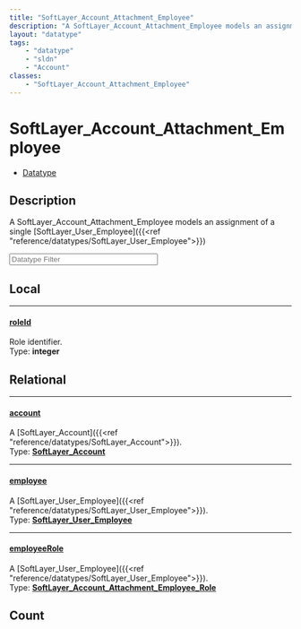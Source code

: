 ```yaml
---
title: "SoftLayer_Account_Attachment_Employee"
description: "A SoftLayer_Account_Attachment_Employee models an assignment of a single [SoftLayer_User_Employee]({{<ref 'reference/dat... "
layout: "datatype"
tags:
    - "datatype"
    - "sldn"
    - "Account"
classes:
    - "SoftLayer_Account_Attachment_Employee"
---
```


# SoftLayer_Account_Attachment_Employee
<div id='service-datatype'>
    <ul id='sldn-reference-tabs'>
        <li id='datatype'> <a href='/reference/datatypes/SoftLayer_Account_Attachment_Employee' >Datatype</a></li>
    </ul>
</div>

## Description 


A SoftLayer_Account_Attachment_Employee models an assignment of a single [SoftLayer_User_Employee]({{<ref "reference/datatypes/SoftLayer_User_Employee">}}) 





<!-- Filer BEGIN -->
<div class="view-filters">
        <div class="clearfix">
            <div class="search-input-box">
                <input placeholder="Datatype Filter" onkeyup="titleSearch(inputId='prop-input', divId='properties', elementClass='prop-row')" 
                    type="text" id="prop-input" value="" size="30" maxlength="128" class="form-text">
            </div>
        </div>
</div>
<!-- Filer END -->

<div id="properties" class="content">
<div id="localProperties" class="prop-content" >

## Local
<div class="prop-row">

-----
[roleId]: #roleid
#### [roleId]
Role identifier.  
<span class="type-label">Type: </span>**integer**  



</div>
</div>
<!-- LOCAL PROPERTY END -->

<div id="relationalProperties"  class="prop-content" >

## Relational
<div class="prop-row">

-----
[account]: #account
#### [account]
A [SoftLayer_Account]({{<ref "reference/datatypes/SoftLayer_Account">}}).  
<span class="type-label">Type: </span>**<a href='/reference/datatypes/SoftLayer_Account'>SoftLayer_Account </a>**  



</div>
<div class="prop-row">

-----
[employee]: #employee
#### [employee]
A [SoftLayer_User_Employee]({{<ref "reference/datatypes/SoftLayer_User_Employee">}}).  
<span class="type-label">Type: </span>**<a href='/reference/datatypes/SoftLayer_User_Employee'>SoftLayer_User_Employee </a>**  



</div>
<div class="prop-row">

-----
[employeeRole]: #employeerole
#### [employeeRole]
A [SoftLayer_User_Employee]({{<ref "reference/datatypes/SoftLayer_User_Employee">}}).  
<span class="type-label">Type: </span>**<a href='/reference/datatypes/SoftLayer_Account_Attachment_Employee_Role'>SoftLayer_Account_Attachment_Employee_Role </a>**  



</div>

## Count
</div>


